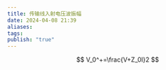 ```yaml
---
title: 传输线入射电压波振幅
date: 2024-04-08 21:39
aliases: 
tags: 
publish: "true"
---
```

$$
V_0^+=\frac{V+Z_0I}2
$$
